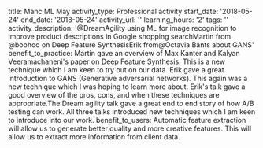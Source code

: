 title: Manc ML May
activity_type: Professional activity
start_date: '2018-05-24'
end_date: '2018-05-24'
activity_url: ''
learning_hours: '2'
tags: ''
activity_description: '@DreamAgility using ML for image recognition to improve product
  descriptions in Google shopping searchMartin from @boohoo on Deep Feature SynthesisErik
  from@Octavia Bants about GANS'
benefit_to_practice: Martin gave an overview of Max Kanter and Kalyan Veeramachaneni's
  paper on  Deep Feature Synthesis.  This is a new technique which I am keen to try
  out on our data. Erik gave a great introduction to GANS (Generative adversarial
  networks). This again was a new technique which I was hoping to learn more about.
  Erik's talk gave a good overview of the pros, cons, and when these techniques are
  appropriate.The Dream agility talk gave a great end to end story of how A/B testing
  can work. All three talks introduced new techniques which I am keen to introduce
  into our work.
benefit_to_users: Automatic feature extraction will allow us to generate better quality
  and more creative features. This will allow us to extract more information from
  client data.
